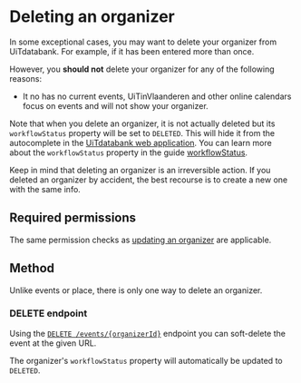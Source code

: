 # Deleting an organizer

In some exceptional cases, you may want to delete your organizer from UiTdatabank. For example, if it has been entered more than once.

However, you **should not** delete your organizer for any of the following reasons:

* It no has no current events, UiTinVlaanderen and other online calendars focus on events and will not show your organizer. 

Note that when you delete an organizer, it is not actually deleted but its `workflowStatus` property will be set to `DELETED`. This will hide it from the autocomplete in the [UiTdatabank web application](https://uitdatabank.be). You can learn more about the `workflowStatus` property in the guide [workflowStatus](../shared/workflow-status.md).

Keep in mind that deleting an organizer is an irreversible action. If you deleted an organizer by accident, the best recourse is to create a new one with the same info.

## Required permissions

The same permission checks as [updating an organizer](./update.md) are applicable.

## Method

Unlike events or place, there is only one way to delete an organizer.

### DELETE endpoint

Using the [`DELETE /events/{organizerId}`](/reference/entry.json/paths/~1events~1{organizerId}/delete) endpoint you can soft-delete the event at the given URL. 

The organizer's `workflowStatus` property will automatically be updated to `DELETED`.

